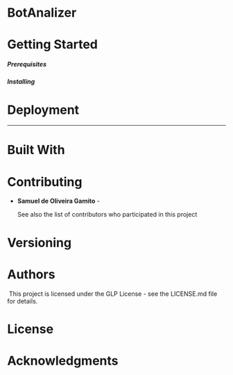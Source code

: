 # BotAnalizer

# Getting Started

##### Prerequisites

##### Installing

# Deployment

------



# Built With



# Contributing

- **Samuel de Oliveira Gamito** - 

  See also the list of contributors who participated in this project

# Versioning



# Authors





​	This project is licensed under the GLP License - see the LICENSE.md file for details.

# License 



# Acknowledgments

